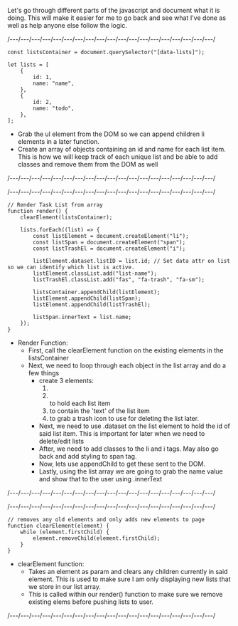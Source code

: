 <!-- Documentation For Javascript -->

Let's go through different parts of the javascript and document what it is doing. This will make it easier for me to go back and see what I've done as well as help anyone else follow the logic.

/---/---/---/---/---/---/---/---/---/---/---/---/---/---/---/---/---/---/---/

```
const listsContainer = document.querySelector("[data-lists]");

let lists = [
	{
		id: 1,
		name: "name",
	},
	{
		id: 2,
		name: "todo",
	},
];
```

- Grab the ul element from the DOM so we can append children li elements in a later function.
- Create an array of objects containing an id and name for each list item. This is how we will keep track of each unique list and be able to add classes and remove them from the DOM as well

/---/---/---/---/---/---/---/---/---/---/---/---/---/---/---/---/---/---/---/

/---/---/---/---/---/---/---/---/---/---/---/---/---/---/---/---/---/---/---/

```
// Render Task List from array
function render() {
	clearElement(listsContainer);

	lists.forEach((list) => {
		const listElement = document.createElement("li");
		const listSpan = document.createElement("span");
		const listTrashEl = document.createElement("i");

		listElement.dataset.listID = list.id; // Set data attr on list so we can identify which list is active.
		listElement.classList.add("list-name");
		listTrashEl.classList.add("fas", "fa-trash", "fa-sm");

		listsContainer.appendChild(listElement);
		listElement.appendChild(listSpan);
		listElement.appendChild(listTrashEl);

		listSpan.innerText = list.name;
	});
}
```

- Render Function:
  - First, call the clearElement function on the existing elements in the listsContainer
  - Next, we need to loop through each object in the list array and do a few things
    - create 3 elements:
      1. <li></li> to hold each list item
      2. <span></span> to contain the 'text' of the list item
      3. <i></i> to grab a trash icon to use for deleting the list later.
    - Next, we need to use .dataset on the list element to hold the id of said list item. This is important for later when we need to delete/edit lists
    - After, we need to add classes to the li and i tags. May also go back and add styling to span tag.
    - Now, lets use appendChild to get these sent to the DOM.
    - Lastly, using the list array we are going to grab the name value and show that to the user using .innerText

/---/---/---/---/---/---/---/---/---/---/---/---/---/---/---/---/---/---/---/

/---/---/---/---/---/---/---/---/---/---/---/---/---/---/---/---/---/---/---/

```
// removes any old elements and only adds new elements to page
function clearElement(element) {
	while (element.firstChild) {
		element.removeChild(element.firstChild);
	}
}
```

- clearElement function:
  - Takes an element as param and clears any children currently in said element. This is used to make sure I am only displaying new lists that we store in our list array.
  - This is called within our render() function to make sure we remove existing elems before pushing lists to user.

/---/---/---/---/---/---/---/---/---/---/---/---/---/---/---/---/---/---/---/

